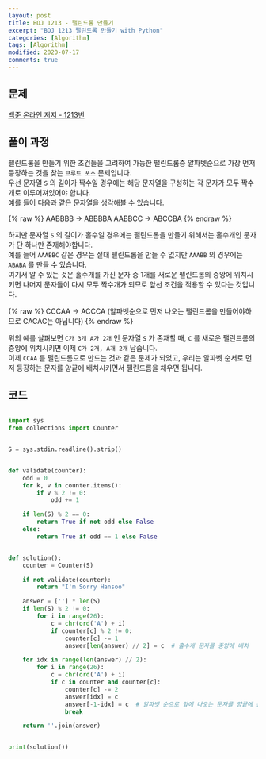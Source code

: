 ```yaml
---
layout: post
title: BOJ 1213 - 팰린드롬 만들기
excerpt: "BOJ 1213 팰린드롬 만들기 with Python"
categories: [Algorithm]
tags: [Algorithm]
modified: 2020-07-17
comments: true
---
```


## 문제
[백준 온라인 저지 - 1213번](https://www.acmicpc.net/problem/1213)


## 풀이 과정
팰린드롬을 만들기 위한 조건들을 고려하여 가능한 팰린드롬중 알파벳순으로 가장 먼저 등장하는 것을 찾는 `브루트 포스` 문제입니다. <br>
우선 문자열 `S` 의 길이가 짝수일 경우에는 해당 문자열을 구성하는 각 문자가 모두 짝수개로 이루어져있어야 합니다. <br>
예를 들어 다음과 같은 문자열을 생각해볼 수 있습니다. <br>

{% raw %}
    AABBBB  ->  ABBBBA
    AABBCC  ->  ABCCBA
{% endraw %}

하지만 문자열 `S` 의 길이가 홀수일 경우에는 팰린드롬을 만들기 위해서는 홀수개인 문자가 단 하나만 존재해야합니다. <br>
예를 들어 `AAABBC` 같은 경우는 절대 팰린드롬을 만들 수 없지만 `AAABB` 의 경우에는 `ABABA` 를 만들 수 있습니다. <br>
여기서 알 수 있는 것은 홀수개를 가진 문자 중 1개를 새로운 팰린드롬의 중앙에 위치시키면 나머지 문자들이 다시 모두 짝수개가 되므로 앞선 조건을 적용할 수 있다는 것입니다.<br>

{% raw %}
    CCCAA   ->  ACCCA   (알파벳순으로 먼저 나오는 팰린드롬을 만들어야하므로 CACAC는 아닙니다)
{% endraw %}

위의 예를 살펴보면 `C가 3개 A가 2개` 인 문자열 `S` 가 존재할 때, `C` 를 새로운 팰린드롬의 중앙에 위치시키면 이제 `C가 2개, A개 2개` 남습니다. <br>
이제 `CCAA` 를 팰린드롬으로 만드는 것과 같은 문제가 되었고, 우리는 알파벳 순서로 먼저 등장하는 문자를 양끝에 배치시키면서 팰린드롬을 채우면 됩니다. <br>

## 코드

~~~ python

import sys
from collections import Counter


S = sys.stdin.readline().strip()


def validate(counter):
    odd = 0
    for k, v in counter.items():
        if v % 2 != 0:
            odd += 1

    if len(S) % 2 == 0:
        return True if not odd else False
    else:
        return True if odd == 1 else False


def solution():
    counter = Counter(S)

    if not validate(counter):
        return "I'm Sorry Hansoo"

    answer = [''] * len(S)
    if len(S) % 2 != 0:
        for i in range(26):
            c = chr(ord('A') + i)
            if counter[c] % 2 != 0:
                counter[c] -= 1
                answer[len(answer) // 2] = c  # 홀수개 문자를 중앙에 배치

    for idx in range(len(answer) // 2):
        for i in range(26):
            c = chr(ord('A') + i)
            if c in counter and counter[c]:
                counter[c] -= 2
                answer[idx] = c
                answer[-1-idx] = c  # 알파벳 순으로 앞에 나오는 문자를 양끝에 순서대로 배치
                break

    return ''.join(answer)


print(solution())

~~~